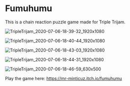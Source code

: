 # Fumuhumu
This is a chain reaction puzzle game made for Triple Trijam.

![TripleTrijam_2020-07-06-18-39-32_1920x1080](https://user-images.githubusercontent.com/23738870/109560531-e98dbb00-7ad3-11eb-8fc6-a46e82eb9e15.png)

![TripleTrijam_2020-07-06-18-40-44_1920x1080](https://user-images.githubusercontent.com/23738870/109560538-ec88ab80-7ad3-11eb-987a-f66ef99ed996.png)

![TripleTrijam_2020-07-06-18-43-03_1920x1080](https://user-images.githubusercontent.com/23738870/109560546-ee526f00-7ad3-11eb-94ed-99fe1446c44b.png)

![TripleTrijam_2020-07-06-18-44-31_1920x1080](https://user-images.githubusercontent.com/23738870/109560587-f8746d80-7ad3-11eb-9393-196718fdf68d.png)

![TripleTrijam_2020-07-06-18-46-59_630x500](https://user-images.githubusercontent.com/23738870/109560593-fa3e3100-7ad3-11eb-8e1d-d287f465a95d.png)

Play the game here: https://mr-minticuz.itch.io/fumuhumu
